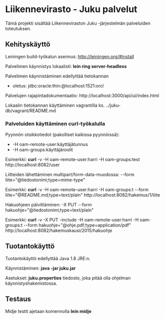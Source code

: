 Liikennevirasto - Juku palvelut
===============================

Tämä projekti sisältää Liikenneviraston Juku -järjestelmän palveluiden toteutuksen.

Kehityskäyttö
-------------

Leiningen build-työkalun asennus: http://leiningen.org/#install

Palvelimen käynnistys lokaalisti: **lein ring server-headless**

Palvelimen käynnistäminen edellyttää tietokannan
* oletus: jdbc:oracle:thin:@localhost:1521:orcl

Palvelujen rajapintadokumentaatio: http://localhost:3000/api/ui/index.html

Lokaalin tietokannan käyttäminen vagrantilla ks. ../juku-db/vagrant/README.md

### Palveluiden käyttäminen curl-työkalulla

Pyynnön otsikkotiedot (pakolliset kaikissa pyynnöissä):
* -H oam-remote-user:käyttäjätunnus
* -H oam-groups:käyttäjäroolit

Esimerkki: **curl** -v -H oam-remote-user:harri -H oam-groups:test http://localhost:8082/user

Liitteiden lähettäminen multipart/form-data-muodossa: --form liite="@tiedostonimi;type=mime-type"

Esimerkki: **curl** -v -H oam-remote-user:harri -H oam-groups:t --form liite="@README.md;type=text/plain" http://localhost:8082/hakemus/1/liite

Hakuohjeen päivittäminen: -X PUT --form hakuohje="@tiedostonimi;type=text/plain"

Esimerkki: **curl** -v -X PUT -include -H oam-remote-user:harri -H oam-groups:t --form hakuohje="@ohje.pdf;type=application/pdf" http://localhost:8082/hakemuskausi/2015/hakuohje

Tuotantokäyttö
--------------

Tuotantokäyttö edellyttää Java 1.8 JRE:n.

Käynnistäminen: **java -jar juku.jar**

Asetukset: **juku.properties** tiedosto, joka pitää olla ohjelman käynnistyshakemistossa.

Testaus
-------

Midje testit ajetaan komennolla **lein midje**
